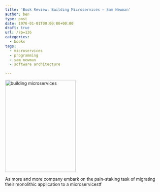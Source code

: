 ```yaml
---
title: 'Book Review: Building Microservices – Sam Newman'
author: ben
type: post
date: 1970-01-01T00:00:00+00:00
draft: true
url: /?p=136
categories:
  - books
tags:
  - microservices
  - programming
  - sam newman
  - software architecture

---
```

<img src="http://hbish.com/wp-content/uploads/2016/03/building-microservices-229x300.jpg" alt="building microservices" width="229" height="300" class="hangright size-medium wp-image-137" srcset="https://hbish.com/wp-content/uploads/2016/03/building-microservices-229x300.jpg 229w, https://hbish.com/wp-content/uploads/2016/03/building-microservices.jpg 500w" sizes="(max-width: 229px) 100vw, 229px" />

As more and more company embark on the pain-staking task of migrating their monolithic application to a microservicestf